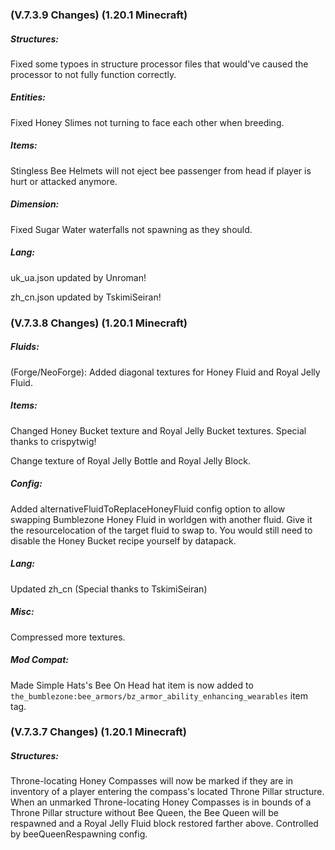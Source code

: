 ### **(V.7.3.9 Changes) (1.20.1 Minecraft)**

##### Structures:
Fixed some typoes in structure processor files that would've caused the processor to not fully function correctly.

##### Entities:
Fixed Honey Slimes not turning to face each other when breeding.

##### Items:
Stingless Bee Helmets will not eject bee passenger from head if player is hurt or attacked anymore.

##### Dimension:
Fixed Sugar Water waterfalls not spawning as they should.

##### Lang:
uk_ua.json updated by Unroman!

zh_cn.json updated by TskimiSeiran!


### **(V.7.3.8 Changes) (1.20.1 Minecraft)**

##### Fluids:
(Forge/NeoForge): Added diagonal textures for Honey Fluid and Royal Jelly Fluid.

##### Items:
Changed Honey Bucket texture and Royal Jelly Bucket textures. Special thanks to crispytwig!

Change texture of Royal Jelly Bottle and Royal Jelly Block.

##### Config:
Added alternativeFluidToReplaceHoneyFluid config option to allow swapping Bumblezone Honey Fluid in worldgen with another fluid.
Give it the resourcelocation of the target fluid to swap to. You would still need to disable the Honey Bucket recipe yourself by datapack.

##### Lang:
Updated zh_cn (Special thanks to TskimiSeiran)

##### Misc:
Compressed more textures.

##### Mod Compat:
Made Simple Hats's Bee On Head hat item is now added to `the_bumblezone:bee_armors/bz_armor_ability_enhancing_wearables` item tag.


### **(V.7.3.7 Changes) (1.20.1 Minecraft)**

##### Structures:
Throne-locating Honey Compasses will now be marked if they are in inventory of a player entering the compass's located Throne Pillar structure.
 When an unmarked Throne-locating Honey Compasses is in bounds of a Throne Pillar structure without Bee Queen,
 the Bee Queen will be respawned and a Royal Jelly Fluid block restored farther above.
 Controlled by beeQueenRespawning config.
